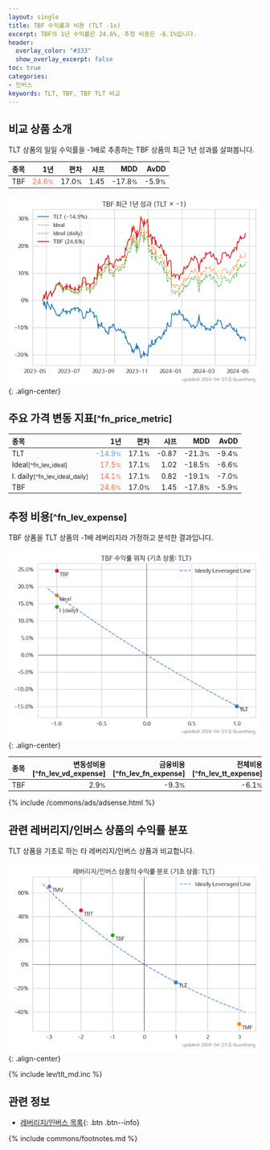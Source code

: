 ```yaml
---
layout: single
title: TBF 수익률과 비용 (TLT -1x)
excerpt: TBF의 1년 수익률은 24.6%, 추정 비용은 -6.1%입니다.
header:
  overlay_color: "#333"
  show_overlay_excerpt: false
toc: true
categories:
- 인버스
keywords: TLT, TBF, TBF TLT 비교
---
```


## 비교 상품 소개


TLT 상품의 일일 수익률을 -1배로 추종하는 TBF 상품의 최근 1년 성과를 살펴봅니다.





| **종목** | **1년** | **편차** | **샤프** | **MDD** | **AvDD** |
| :------------ | ------: | -----------: | -------: | ------: | -------: |
| TBF | <span style="color: tomato">24.6<small>%</small></span> | 17.0<small>%</small> | 1.45 | -17.8<small>%</small> | -5.9<small>%</small> |

<!-- more -->


![TBF](/lev/images/tbf.png){: .align-center}


## 주요 가격 변동 지표<small>[^fn_price_metric]</small>


| **종목** | **1년** | **편차** | **샤프** | **MDD** | **AvDD** |
| :------------ | ------: | -----------: | -------: | ------: | -------: |
| TLT | <span style="color: cornflowerblue">-14.9<small>%</small></span> | 17.1<small>%</small> | -0.87 | -21.3<small>%</small> | -9.4<small>%</small> |
| Ideal<small>[^fn_lev_ideal]</small> | <span style="color: tomato">17.5<small>%</small></span> | 17.1<small>%</small> | 1.02 | -18.5<small>%</small> | -6.6<small>%</small> |
| I. daily<small>[^fn_lev_ideal_daily]</small> | <span style="color: tomato">14.1<small>%</small></span> | 17.1<small>%</small> | 0.82 | -19.1<small>%</small> | -7.0<small>%</small> |
| TBF | <span style="color: tomato">24.6<small>%</small></span> | 17.0<small>%</small> | 1.45 | -17.8<small>%</small> | -5.9<small>%</small> |


## 추정 비용<small>[^fn_lev_expense]</small><a id="expense"></a>

TBF 상품을 TLT 상품의 -1배 레버리지라 가정하고 분석한 결과입니다.

![TBF](/lev/images/tbf_ideal.png){: .align-center}

| **종목** | **변동성비용**[^fn_lev_vd_expense] | **금융비용**[^fn_lev_fn_expense] | **전체비용**[^fn_lev_tt_expense] |
| :------------ | ------: | -----------: | -------: |
| TBF | 2.9<small>%</small> | -9.3<small>%</small> | -6.1<small>%</small> |

{% include /commons/ads/adsense.html %}



## 관련 레버리지/인버스 상품의 수익률 분포

TLT 상품을 기초로 하는 타 레버리지/인버스 상품과 비교합니다.

![TLT](/lev/images/tlt_ideal.png){: .align-center}

{% include lev/tlt_md.inc %}


## 관련 정보

- [레버리지/인버스 목록](/lev/){: .btn .btn--info}

{% include commons/footnotes.md %}